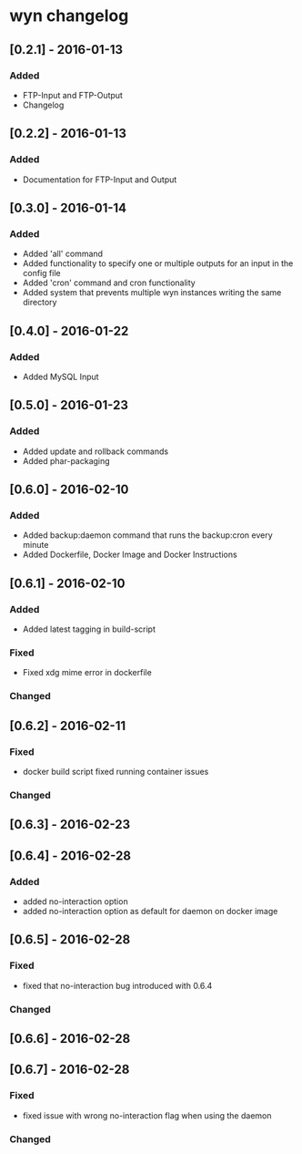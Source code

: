 # wyn changelog

## [0.2.1] - 2016-01-13
### Added
- FTP-Input and FTP-Output
- Changelog

## [0.2.2] - 2016-01-13
### Added
- Documentation for FTP-Input and Output

## [0.3.0] - 2016-01-14
### Added
- Added 'all' command
- Added functionality to specify one or multiple outputs for an input in the config file
- Added 'cron' command and cron functionality
- Added system that prevents multiple wyn instances writing the same directory

## [0.4.0] - 2016-01-22
### Added
- Added MySQL Input

## [0.5.0] - 2016-01-23
### Added
- Added update and rollback commands
- Added phar-packaging

## [0.6.0] - 2016-02-10
### Added
- Added backup:daemon command that runs the backup:cron every minute
- Added Dockerfile, Docker Image and Docker Instructions

## [0.6.1] - 2016-02-10
### Added
- Added latest tagging in build-script
### Fixed
- Fixed xdg mime error in dockerfile
### Changed


## [0.6.2] - 2016-02-11
### Fixed
- docker build script fixed running container issues
### Changed


## [0.6.3] - 2016-02-23

## [0.6.4] - 2016-02-28
### Added
- added no-interaction option
- added no-interaction option as default for daemon on docker image

## [0.6.5] - 2016-02-28
### Fixed
- fixed that no-interaction bug introduced with 0.6.4
### Changed


## [0.6.6] - 2016-02-28

## [0.6.7] - 2016-02-28
### Fixed
- fixed issue with wrong no-interaction flag when using the daemon
### Changed

